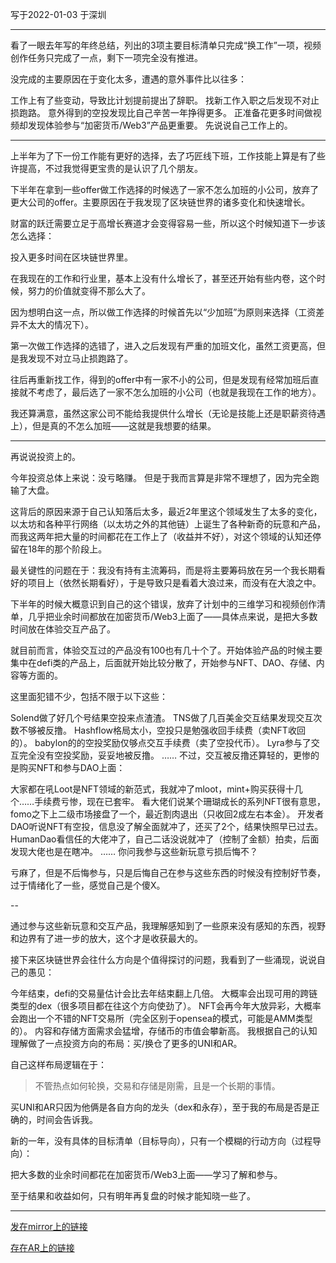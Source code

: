 写于2022-01-03 于深圳

----

看了一眼去年写的年终总结，列出的3项主要目标清单只完成“换工作”一项，视频创作任务只完成了一点，剩下一项完全没有推进。

没完成的主要原因在于变化太多，遭遇的意外事件比以往多：

工作上有了些变动，导致比计划提前提出了辞职。
找新工作入职之后发现不对止损跑路。
意外得到的空投发现比自己辛苦一年挣得更多。
正准备花更多时间做视频却发现体验参与“加密货币/Web3”产品更重要。
先说说自己工作上的。

----

上半年为了下一份工作能有更好的选择，去了巧匠线下班，工作技能上算是有了些许提高，不过我觉得更宝贵的是认识了几个朋友。

下半年在拿到一些offer做工作选择的时候选了一家不怎么加班的小公司，放弃了更大公司的offer。主要原因在于我发现了区块链世界的诸多变化和快速增长。

财富的跃迁需要立足于高增长赛道才会变得容易一些，所以这个时候知道下一步该怎么选择：

投入更多时间在区块链世界里。

在我现在的工作和行业里，基本上没有什么增长了，甚至还开始有些内卷，这个时候，努力的价值就变得不那么大了。

因为想明白这一点，所以做工作选择的时候首先以“少加班”为原则来选择（工资差异不太大的情况下）。

第一次做工作选择的选错了，进入之后发现有严重的加班文化，虽然工资更高，但是我发现不对立马止损跑路了。

往后再重新找工作，得到的offer中有一家不小的公司，但是发现有经常加班后直接就不考虑了，最后选了一家不怎么加班的小公司（也就是我现在工作的地方）。

我还算满意，虽然这家公司不能给我提供什么增长（无论是技能上还是职薪资待遇上），但是真的不怎么加班——这就是我想要的结果。

----

再说说投资上的。

今年投资总体上来说：没亏略赚。 但是于我而言算是非常不理想了，因为完全跑输了大盘。

这背后的原因来源于自己认知落后太多，最近2年里这个领域发生了太多的变化，以太坊和各种平行网络（以太坊之外的其他链）上诞生了各种新奇的玩意和产品，而我这两年把大量的时间都花在工作上了（收益并不好），对这个领域的认知还停留在18年的那个阶段上。

最关键性的问题在于：我没有持有主流筹码，而是将主要筹码放在另一个我长期看好的项目上（依然长期看好），于是导致只是看着大浪过来，而没有在大浪之中。

下半年的时候大概意识到自己的这个错误，放弃了计划中的三维学习和视频创作清单，几乎把业余时间都放在加密货币/Web3上面了——具体点来说，是把大多数时间放在体验交互产品了。

就目前而言，体验交互过的产品没有100也有几十个了。开始体验产品的时候主要集中在defi类的产品上，后面就开始比较分散了，开始参与NFT、DAO、存储、内容等方面的。

这里面犯错不少，包括不限于以下这些：

Solend做了好几个号结果空投来点渣渣。
TNS做了几百美金交互结果发现交互次数不够被反撸。
Hashflow格局太小，空投只是勉强收回手续费（卖NFT收回的）。
babylon的的空投奖励仅够点交互手续费（卖了空投代币）。
Lyra参与了交互完全没有空投奖励，妥妥地被反撸。
……
不过，交互被反撸还算轻的，更惨的是购买NFT和参与DAO上面：

大家都在吼Loot是NFT领域的新范式，我就冲了mloot，mint+购买获得十几个……手续费亏惨，现在已套牢。
看大佬们说某个珊瑚成长的系列NFT很有意思，fomo之下上二级市场接盘了一个，最近割肉退出（只收回2成左右本金）。
开发者DAO听说NFT有空投，信息没了解全面就冲了，还买了2个，结果快照早已过去。
HumanDao看信任的大佬冲了，自己二话没说就冲了（控制了金额）拍卖，后面发现大佬也是在瞎冲。
……
你问我参与这些新玩意亏损后悔不？

亏麻了，但是不后悔参与，只是后悔自己在参与这些东西的时候没有控制好节奏，过于情绪化了一些，感觉自己是个傻X。

--

通过参与这些新玩意和交互产品，我理解感知到了一些原来没有感知的东西，视野和边界有了进一步的放大，这个才是收获最大的。

接下来区块链世界会往什么方向是个值得探讨的问题，我看到了一些涌现，说说自己的愚见：

今年结束，defi的交易量估计会比去年结束翻上几倍。
大概率会出现可用的跨链类型的dex（很多项目都在往这个方向使劲了）。
NFT会再今年大放异彩，大概率会跑出一个不错的NFT交易所（完全区别于opensea的模式，可能是AMM类型的）。
内容和存储方面需求会猛增，存储币的市值会攀新高。
我根据自己的认知理解做了一点投资方向的布局：买/换仓了更多的UNI和AR。

自己这样布局逻辑在于：

>不管热点如何轮换，交易和存储是刚需，且是一个长期的事情。

买UNI和AR只因为他俩是各自方向的龙头（dex和永存），至于我的布局是否是正确的，时间会告诉我。

新的一年，没有具体的目标清单（目标导向），只有一个模糊的行动方向（过程导向）：

把大多数的业余时间都花在加密货币/Web3上面——学习了解和参与。

至于结果和收益如何，只有明年再复盘的时候才能知晓一些了。

----
[发在mirror上的链接](https://mirror.xyz/chengwen.eth/diWHPl1sZJvIykPP6hjwV8mWu9UO0AS51qpRx9CegYU)

[存在AR上的链接](https://viewblock.io/arweave/tx/yHAJtqCEwodqIuJ_u_BGWyqcg6Dy59Y7rZbTTteW8aE)

